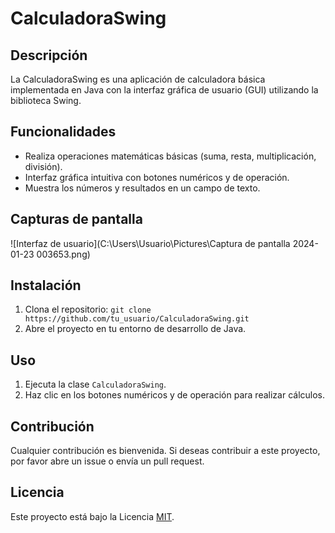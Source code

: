# CalculadoraSwing

## Descripción
La CalculadoraSwing es una aplicación de calculadora básica implementada en Java con la interfaz gráfica de usuario (GUI) utilizando la biblioteca Swing.

## Funcionalidades
- Realiza operaciones matemáticas básicas (suma, resta, multiplicación, división).
- Interfaz gráfica intuitiva con botones numéricos y de operación.
- Muestra los números y resultados en un campo de texto.

## Capturas de pantalla
![Interfaz de usuario](C:\Users\Usuario\Pictures\Captura de pantalla 2024-01-23 003653.png)

## Instalación
1. Clona el repositorio: `git clone https://github.com/tu_usuario/CalculadoraSwing.git`
2. Abre el proyecto en tu entorno de desarrollo de Java.

## Uso
1. Ejecuta la clase `CalculadoraSwing`.
2. Haz clic en los botones numéricos y de operación para realizar cálculos.

## Contribución
Cualquier contribución es bienvenida. Si deseas contribuir a este proyecto, por favor abre un issue o envía un pull request.

## Licencia
Este proyecto está bajo la Licencia [MIT](https://opensource.org/licenses/MIT).
